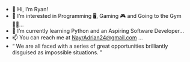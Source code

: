 - 👋 Hi, I’m Ryan! 
- 👀 I’m interested in Programming 🖥, Gaming 🎮 and Going to the Gym 🏋️‍♂️...
- 🌱 I’m currently learning Python and an Aspiring Software Developer...
- 📫 You can reach me at NayrAdrian24@gmail.com ...
- “ We are all faced with a series of great opportunities brilliantly disguised as impossible situations. ”

<!---
NayrAdrian/NayrAdrian is a ✨ special ✨ repository because its `README.md` (this file) appears on your GitHub profile.
You can click the Preview link to take a look at your changes.
--->
